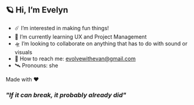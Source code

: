 ## 🪐 Hi, I’m Evelyn

- ☄️ I’m interested in making fun things!
- 🌌 I’m currently learning UX and Project Management
- 🛸 I’m looking to collaborate on anything that has to do with sound or visuals
- 📡 How to reach me: evolvewithevan@gmail.com
- 🛰️ Pronouns: she

Made with ❤️

### *"If it can break, it probably already did"*

